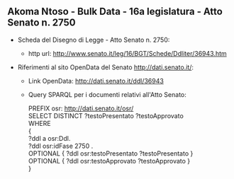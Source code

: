 ## Akoma Ntoso - Bulk Data - 16a legislatura - Atto Senato n. 2750 ##

* Scheda del Disegno di Legge - Atto Senato n. 2750:
	* http url: http://www.senato.it/leg/16/BGT/Schede/Ddliter/36943.htm

* Riferimenti al sito OpenData del Senato http://dati.senato.it/:
	* Link OpenData: http://dati.senato.it/ddl/36943
	* Query SPARQL per i documenti relativi all'Atto Senato:

        PREFIX osr: <http://dati.senato.it/osr/>  
		SELECT DISTINCT ?testoPresentato ?testoApprovato  
		WHERE  
		{  
		    ?ddl a osr:Ddl.  
		    ?ddl osr:idFase 2750 .  
		    OPTIONAL { ?ddl osr:testoPresentato ?testoPresentato }  
		    OPTIONAL { ?ddl osr:testoApprovato ?testoApprovato }  
		}
		